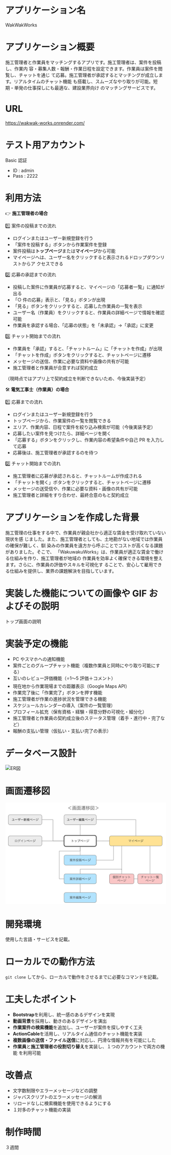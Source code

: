 # アプリケーション名

WakWakWorks

# アプリケーション概要

施工管理者と作業員をマッチングするアプリです。施工管理者は、案件を投稿し、作業内
容・募集人数・報酬・作業日程を設定できます。作業員は案件を閲覧し、チャットを通じ
て応募。施工管理者が承認するとマッチングが成立します。リアルタイムのチャット機能
も搭載し、スムーズなやり取りが可能。短期・単発の仕事探しにも最適な、建設業界向け
のマッチングサービスです。

# URL

https://wakwak-works.onrender.com/

# テスト用アカウント

Basic 認証

- ID : admin
- Pass : 2222

# 利用方法

👉 **施工管理者の場合**

1️⃣ 案件の投稿までの流れ

- ログインまたはユーザー新規登録を行う
- 「案件を投稿する」ボタンから作業案件を登録
- 案件投稿は**トップページ**または**マイページ**から可能
- マイページへは、ユーザー名をクリックすると表示されるドロップダウンリストからア
  クセスできる

2️⃣ 応募の承認までの流れ

- 投稿した案件に作業員が応募すると、マイページの「応募者一覧」に通知が出る
- 「○ 件の応募」表示と、「見る」ボタンが出現
- 「見る」ボタンをクリックすると、応募した作業員の一覧を表示
- ユーザー名（作業員）をクリックすると、作業員の詳細ページで情報を確認可能
- 作業員を承認する場合、「応募の状態」を「未承認」→「承認」に変更

3️⃣ チャット開始までの流れ

- 作業員を「承認」すると、「チャットルーム」に「チャットを作成」が出現
- 「チャットを作成」ボタンをクリックすると、チャットページに遷移
- メッセージの送信、作業に必要な資料や画像の共有が可能
- 施工管理者と作業員が合意すれば契約成立

（現時点ではアプリ上で契約成立を判断できないため、今後実装予定）

🛠 **電気工事士（作業員）の場合**

1️⃣ 応募までの流れ

- ログインまたはユーザー新規登録を行う
- トップページから、作業案件の一覧を閲覧できる
- エリア、作業内容、日程で案件を絞り込み検索が可能（今後実装予定）
- 応募したい案件を見つけたら、詳細ページを開く
- 「応募する」ボタンをクリックし、作業内容の希望条件や自己 PR を入力して応募
- 応募後は、施工管理者が承認するのを待つ

2️⃣ チャット開始までの流れ

- 施工管理者に応募が承認されると、チャットルームが作成される
- 「チャットを開く」ボタンをクリックすると、チャットページに遷移
- メッセージの送受信や、作業に必要な資料・画像の共有が可能
- 施工管理者と詳細をすり合わせ、最終合意のもと契約成立

# アプリケーションを作成した背景

施工管理の仕事をする中で、作業員が親会社から適正な賃金を受け取れていない現状を感
じました。また、施工管理者としても、土地勘がない地域では作業員の確保が難しく、馴
染みの作業員を遠方から呼ぶことでコストが高くなる課題がありました。そこで、
「WakuwakuWorks」は、作業員が適正な賃金で働ける仕組みを作り、施工管理者が地域の
作業員を効率よく確保できる環境を整えます。さらに、作業員の評価やスキルを可視化す
ることで、安心して雇用できる仕組みを提供し、業界の課題解決を目指しています。

# 実装した機能についての画像や GIF およびその説明

トップ画面の説明

# 実装予定の機能

- PC やスマホへの通知機能
- 案件ごとのグループチャット機能（複数作業員と同時にやり取り可能にする）
- 互いのレビュー評価機能（⭐️1〜5 評価＋コメント）
- 現在地から作業現場までの距離表示（Google Maps API）
- 作業完了後に「作業完了」ボタンを押す機能
- 施工管理者が作業の進捗状況を管理できる機能
- スケジュールカレンダーの導入（案件の一覧管理）
- プロフィール拡充（保有資格・経験・得意分野の可視化・細分化）
- 施工管理者と作業員の契約成立後のステータス管理（着手・進行中・完了など）
- 報酬の支払い管理（仮払い・支払い完了の表示）

# データベース設計

![ER図](./app/assets/images/ER図.png)

# 画面遷移図

![画面遷移図](./app/assets/images/画面遷移図01.png)

# 開発環境

使用した言語・サービスを記載。

# ローカルでの動作方法

`git clone` してから、ローカルで動作をさせるまでに必要なコマンドを記載。

# 工夫したポイント

- **Bootstrap**を利用し、統一感のあるデザインを実現
- **動画背景**を採用し、動きのあるデザインを演出
- **作業案件の検索機能**を追加し、ユーザーが案件を探しやすく工夫
- **ActionCable**を活用し、リアルタイム通信のチャット機能を実装
- **複数画像の送信・ファイル送信**に対応し、円滑な情報共有を可能にした
- **作業員**と**施工管理者の役割切り替え**を実装し、１つのアカウントで両方の機能
  を利用可能

# 改善点

- 文字数制限やエラーメッセージなどの調整
- ジャバスクリプトのエラーメッセージの解消
- リロードなしに検索機能を使用できるようにする
- １対多のチャット機能の実装

# 制作時間

３週間
